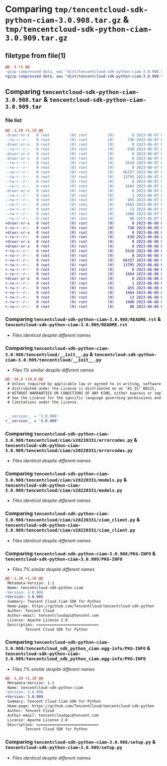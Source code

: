 # Comparing `tmp/tencentcloud-sdk-python-ciam-3.0.908.tar.gz` & `tmp/tencentcloud-sdk-python-ciam-3.0.909.tar.gz`

## filetype from file(1)

```diff
@@ -1 +1 @@
-gzip compressed data, was "dist/tencentcloud-sdk-python-ciam-3.0.908.tar", last modified: Wed Jun  7 00:19:45 2023, max compression
+gzip compressed data, was "dist/tencentcloud-sdk-python-ciam-3.0.909.tar", last modified: Thu Jun  8 00:20:30 2023, max compression
```

## Comparing `tencentcloud-sdk-python-ciam-3.0.908.tar` & `tencentcloud-sdk-python-ciam-3.0.909.tar`

### file list

```diff
@@ -1,19 +1,19 @@
-drwxr-xr-x   0 root         (0) root         (0)        0 2023-06-07 00:19:45.000000 tencentcloud-sdk-python-ciam-3.0.908/
--rw-r--r--   0 root         (0) root         (0)      740 2023-06-07 00:19:45.000000 tencentcloud-sdk-python-ciam-3.0.908/README.rst
-drwxr-xr-x   0 root         (0) root         (0)        0 2023-06-07 00:19:45.000000 tencentcloud-sdk-python-ciam-3.0.908/tencentcloud/
--rw-r--r--   0 root         (0) root         (0)      630 2023-06-07 00:19:45.000000 tencentcloud-sdk-python-ciam-3.0.908/tencentcloud/__init__.py
-drwxr-xr-x   0 root         (0) root         (0)        0 2023-06-07 00:19:45.000000 tencentcloud-sdk-python-ciam-3.0.908/tencentcloud/ciam/
-drwxr-xr-x   0 root         (0) root         (0)        0 2023-06-07 00:19:45.000000 tencentcloud-sdk-python-ciam-3.0.908/tencentcloud/ciam/v20220331/
--rw-r--r--   0 root         (0) root         (0)     5610 2023-06-07 00:19:45.000000 tencentcloud-sdk-python-ciam-3.0.908/tencentcloud/ciam/v20220331/errorcodes.py
--rw-r--r--   0 root         (0) root         (0)        0 2023-06-07 00:19:45.000000 tencentcloud-sdk-python-ciam-3.0.908/tencentcloud/ciam/v20220331/__init__.py
--rw-r--r--   0 root         (0) root         (0)    66357 2023-06-07 00:19:45.000000 tencentcloud-sdk-python-ciam-3.0.908/tencentcloud/ciam/v20220331/models.py
--rw-r--r--   0 root         (0) root         (0)    13795 2023-06-07 00:19:45.000000 tencentcloud-sdk-python-ciam-3.0.908/tencentcloud/ciam/v20220331/ciam_client.py
--rw-r--r--   0 root         (0) root         (0)        0 2023-06-07 00:19:45.000000 tencentcloud-sdk-python-ciam-3.0.908/tencentcloud/ciam/__init__.py
--rw-r--r--   0 root         (0) root         (0)     1664 2023-06-07 00:19:45.000000 tencentcloud-sdk-python-ciam-3.0.908/PKG-INFO
-drwxr-xr-x   0 root         (0) root         (0)        0 2023-06-07 00:19:45.000000 tencentcloud-sdk-python-ciam-3.0.908/tencentcloud_sdk_python_ciam.egg-info/
--rw-r--r--   0 root         (0) root         (0)        1 2023-06-07 00:19:45.000000 tencentcloud-sdk-python-ciam-3.0.908/tencentcloud_sdk_python_ciam.egg-info/dependency_links.txt
--rw-r--r--   0 root         (0) root         (0)      455 2023-06-07 00:19:45.000000 tencentcloud-sdk-python-ciam-3.0.908/tencentcloud_sdk_python_ciam.egg-info/SOURCES.txt
--rw-r--r--   0 root         (0) root         (0)     1664 2023-06-07 00:19:45.000000 tencentcloud-sdk-python-ciam-3.0.908/tencentcloud_sdk_python_ciam.egg-info/PKG-INFO
--rw-r--r--   0 root         (0) root         (0)       13 2023-06-07 00:19:45.000000 tencentcloud-sdk-python-ciam-3.0.908/tencentcloud_sdk_python_ciam.egg-info/top_level.txt
--rw-r--r--   0 root         (0) root         (0)     1008 2023-06-07 00:19:45.000000 tencentcloud-sdk-python-ciam-3.0.908/setup.py
--rw-r--r--   0 root         (0) root         (0)       88 2023-06-07 00:19:45.000000 tencentcloud-sdk-python-ciam-3.0.908/setup.cfg
+drwxr-xr-x   0 root         (0) root         (0)        0 2023-06-08 00:20:30.000000 tencentcloud-sdk-python-ciam-3.0.909/
+-rw-r--r--   0 root         (0) root         (0)      740 2023-06-08 00:20:30.000000 tencentcloud-sdk-python-ciam-3.0.909/README.rst
+drwxr-xr-x   0 root         (0) root         (0)        0 2023-06-08 00:20:30.000000 tencentcloud-sdk-python-ciam-3.0.909/tencentcloud/
+-rw-r--r--   0 root         (0) root         (0)      630 2023-06-08 00:20:30.000000 tencentcloud-sdk-python-ciam-3.0.909/tencentcloud/__init__.py
+drwxr-xr-x   0 root         (0) root         (0)        0 2023-06-08 00:20:30.000000 tencentcloud-sdk-python-ciam-3.0.909/tencentcloud/ciam/
+drwxr-xr-x   0 root         (0) root         (0)        0 2023-06-08 00:20:30.000000 tencentcloud-sdk-python-ciam-3.0.909/tencentcloud/ciam/v20220331/
+-rw-r--r--   0 root         (0) root         (0)     5610 2023-06-08 00:20:30.000000 tencentcloud-sdk-python-ciam-3.0.909/tencentcloud/ciam/v20220331/errorcodes.py
+-rw-r--r--   0 root         (0) root         (0)        0 2023-06-08 00:20:30.000000 tencentcloud-sdk-python-ciam-3.0.909/tencentcloud/ciam/v20220331/__init__.py
+-rw-r--r--   0 root         (0) root         (0)    66357 2023-06-08 00:20:30.000000 tencentcloud-sdk-python-ciam-3.0.909/tencentcloud/ciam/v20220331/models.py
+-rw-r--r--   0 root         (0) root         (0)    13795 2023-06-08 00:20:30.000000 tencentcloud-sdk-python-ciam-3.0.909/tencentcloud/ciam/v20220331/ciam_client.py
+-rw-r--r--   0 root         (0) root         (0)        0 2023-06-08 00:20:30.000000 tencentcloud-sdk-python-ciam-3.0.909/tencentcloud/ciam/__init__.py
+-rw-r--r--   0 root         (0) root         (0)     1664 2023-06-08 00:20:30.000000 tencentcloud-sdk-python-ciam-3.0.909/PKG-INFO
+drwxr-xr-x   0 root         (0) root         (0)        0 2023-06-08 00:20:30.000000 tencentcloud-sdk-python-ciam-3.0.909/tencentcloud_sdk_python_ciam.egg-info/
+-rw-r--r--   0 root         (0) root         (0)        1 2023-06-08 00:20:30.000000 tencentcloud-sdk-python-ciam-3.0.909/tencentcloud_sdk_python_ciam.egg-info/dependency_links.txt
+-rw-r--r--   0 root         (0) root         (0)      455 2023-06-08 00:20:30.000000 tencentcloud-sdk-python-ciam-3.0.909/tencentcloud_sdk_python_ciam.egg-info/SOURCES.txt
+-rw-r--r--   0 root         (0) root         (0)     1664 2023-06-08 00:20:30.000000 tencentcloud-sdk-python-ciam-3.0.909/tencentcloud_sdk_python_ciam.egg-info/PKG-INFO
+-rw-r--r--   0 root         (0) root         (0)       13 2023-06-08 00:20:30.000000 tencentcloud-sdk-python-ciam-3.0.909/tencentcloud_sdk_python_ciam.egg-info/top_level.txt
+-rw-r--r--   0 root         (0) root         (0)     1008 2023-06-08 00:20:30.000000 tencentcloud-sdk-python-ciam-3.0.909/setup.py
+-rw-r--r--   0 root         (0) root         (0)       88 2023-06-08 00:20:30.000000 tencentcloud-sdk-python-ciam-3.0.909/setup.cfg
```

### Comparing `tencentcloud-sdk-python-ciam-3.0.908/README.rst` & `tencentcloud-sdk-python-ciam-3.0.909/README.rst`

 * *Files identical despite different names*

### Comparing `tencentcloud-sdk-python-ciam-3.0.908/tencentcloud/__init__.py` & `tencentcloud-sdk-python-ciam-3.0.909/tencentcloud/__init__.py`

 * *Files 1% similar despite different names*

```diff
@@ -10,8 +10,8 @@
 # Unless required by applicable law or agreed to in writing, software
 # distributed under the License is distributed on an "AS IS" BASIS,
 # WITHOUT WARRANTIES OR CONDITIONS OF ANY KIND, either express or implied.
 # See the License for the specific language governing permissions and
 # limitations under the License.
 
 
-__version__ = '3.0.908'
+__version__ = '3.0.909'
```

### Comparing `tencentcloud-sdk-python-ciam-3.0.908/tencentcloud/ciam/v20220331/errorcodes.py` & `tencentcloud-sdk-python-ciam-3.0.909/tencentcloud/ciam/v20220331/errorcodes.py`

 * *Files identical despite different names*

### Comparing `tencentcloud-sdk-python-ciam-3.0.908/tencentcloud/ciam/v20220331/models.py` & `tencentcloud-sdk-python-ciam-3.0.909/tencentcloud/ciam/v20220331/models.py`

 * *Files identical despite different names*

### Comparing `tencentcloud-sdk-python-ciam-3.0.908/tencentcloud/ciam/v20220331/ciam_client.py` & `tencentcloud-sdk-python-ciam-3.0.909/tencentcloud/ciam/v20220331/ciam_client.py`

 * *Files identical despite different names*

### Comparing `tencentcloud-sdk-python-ciam-3.0.908/PKG-INFO` & `tencentcloud-sdk-python-ciam-3.0.909/PKG-INFO`

 * *Files 7% similar despite different names*

```diff
@@ -1,10 +1,10 @@
 Metadata-Version: 1.1
 Name: tencentcloud-sdk-python-ciam
-Version: 3.0.908
+Version: 3.0.909
 Summary: Tencent Cloud Ciam SDK for Python
 Home-page: https://github.com/TencentCloud/tencentcloud-sdk-python
 Author: Tencent Cloud
 Author-email: tencentcloudapi@tencent.com
 License: Apache License 2.0
 Description: ============================
         Tencent Cloud SDK for Python
```

### Comparing `tencentcloud-sdk-python-ciam-3.0.908/tencentcloud_sdk_python_ciam.egg-info/PKG-INFO` & `tencentcloud-sdk-python-ciam-3.0.909/tencentcloud_sdk_python_ciam.egg-info/PKG-INFO`

 * *Files 7% similar despite different names*

```diff
@@ -1,10 +1,10 @@
 Metadata-Version: 1.1
 Name: tencentcloud-sdk-python-ciam
-Version: 3.0.908
+Version: 3.0.909
 Summary: Tencent Cloud Ciam SDK for Python
 Home-page: https://github.com/TencentCloud/tencentcloud-sdk-python
 Author: Tencent Cloud
 Author-email: tencentcloudapi@tencent.com
 License: Apache License 2.0
 Description: ============================
         Tencent Cloud SDK for Python
```

### Comparing `tencentcloud-sdk-python-ciam-3.0.908/setup.py` & `tencentcloud-sdk-python-ciam-3.0.909/setup.py`

 * *Files identical despite different names*

